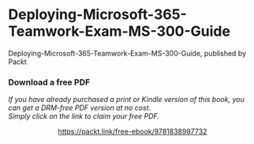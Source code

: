 


# Deploying-Microsoft-365-Teamwork-Exam-MS-300-Guide
Deploying-Microsoft-365-Teamwork-Exam-MS-300-Guide, published by Packt
### Download a free PDF

 <i>If you have already purchased a print or Kindle version of this book, you can get a DRM-free PDF version at no cost.<br>Simply click on the link to claim your free PDF.</i>
<p align="center"> <a href="https://packt.link/free-ebook/9781838987732">https://packt.link/free-ebook/9781838987732 </a> </p>